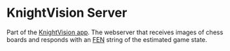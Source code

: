 # KnightVision Server
Part of the [KnightVision app](https://github.com/lkirkwood/knightvision).
The webserver that receives images of chess boards and responds with an [FEN](https://en.wikipedia.org/wiki/Forsyth%E2%80%93Edwards_Notation) string of the estimated game state.
